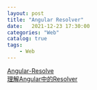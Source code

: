 ```yaml
---                
layout: post            
title: "Angular Resolver"                
date:   2021-12-23 17:30:00                 
categories: "Web"                
catalog: true                
tags:                 
    - Web                
---      
```


[Angular-Resolve](https://angular.io/api/router/Resolve)  
[理解Angular中的Resolver](理解Angular中的Resolver)
